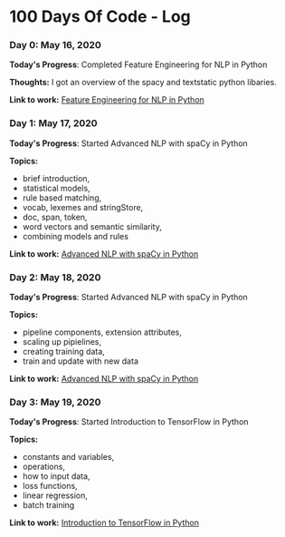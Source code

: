 # 100 Days Of Code - Log

### Day 0: May 16, 2020

**Today's Progress**: Completed Feature Engineering for NLP in Python

**Thoughts:** I got an overview of the spacy and textstatic python libaries.

**Link to work:** [Feature Engineering for NLP in Python](https://twitter.com/s_srinjoy/status/1261556841173180417?s=20)

### Day 1: May 17, 2020

**Today's Progress**: Started Advanced NLP with spaCy in Python

**Topics:** 
- brief introduction,
- statistical models,
- rule based matching,
- vocab, lexemes and stringStore,
- doc, span, token,
- word vectors and semantic similarity,
- combining models and rules

**Link to work:** [Advanced NLP with spaCy in Python](https://www.datacamp.com/courses/advanced-nlp-with-spacy)

### Day 2: May 18, 2020

**Today's Progress**: Started Advanced NLP with spaCy in Python

**Topics:** 
- pipeline components, extension attributes,
- scaling up pipielines,
- creating training data,
- train and update with new data

**Link to work:** [Advanced NLP with spaCy in Python](https://www.datacamp.com/courses/advanced-nlp-with-spacy)

### Day 3: May 19, 2020

**Today's Progress**: Started Introduction to TensorFlow in Python

**Topics:** 
- constants and variables,
- operations,
- how to input data,
- loss functions,
- linear regression, 
- batch training

**Link to work:** [Introduction to TensorFlow in Python](https://www.datacamp.com/courses/introduction-to-tensorflow-in-python)
